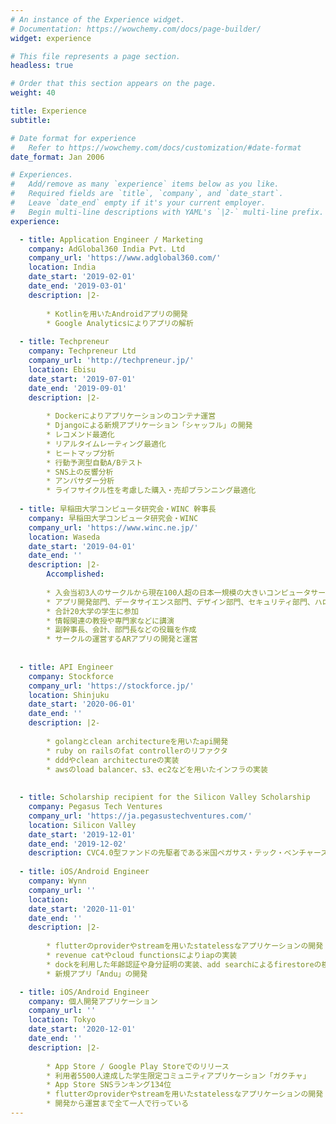 ```yaml
---
# An instance of the Experience widget.
# Documentation: https://wowchemy.com/docs/page-builder/
widget: experience

# This file represents a page section.
headless: true

# Order that this section appears on the page.
weight: 40

title: Experience
subtitle:

# Date format for experience
#   Refer to https://wowchemy.com/docs/customization/#date-format
date_format: Jan 2006

# Experiences.
#   Add/remove as many `experience` items below as you like.
#   Required fields are `title`, `company`, and `date_start`.
#   Leave `date_end` empty if it's your current employer.
#   Begin multi-line descriptions with YAML's `|2-` multi-line prefix.
experience:

  - title: Application Engineer / Marketing
    company: AdGlobal360 India Pvt. Ltd
    company_url: 'https://www.adglobal360.com/'
    location: India
    date_start: '2019-02-01'
    date_end: '2019-03-01'
    description: |2-
        
        * Kotlinを用いたAndroidアプリの開発
        * Google Analyticsによりアプリの解析
        
  - title: Techpreneur
    company: Techpreneur Ltd
    company_url: 'http://techpreneur.jp/'
    location: Ebisu
    date_start: '2019-07-01'
    date_end: '2019-09-01'
    description: |2-
        
        * Dockerによりアプリケーションのコンテナ運営
        * Djangoによる新規アプリケーション「シャッフル」の開発
        * レコメンド最適化
        * リアルタイムレーティング最適化
        * ヒートマップ分析
        * 行動予測型自動A/Bテスト
        * SNS上の反響分析
        * アンバサダー分析
        * ライフサイクル性を考慮した購入・売却プランニング最適化
        
  - title: 早稲田大学コンピュータ研究会・WINC 幹事長
    company: 早稲田大学コンピュータ研究会・WINC
    company_url: 'https://www.winc.ne.jp/'
    location: Waseda
    date_start: '2019-04-01'
    date_end: ''
    description: |2-
        Accomplished:
        
        * 入会当初3人のサークルから現在100人超の日本一規模の大きいコンピュータサークルに成長
        * アプリ開発部門、データサイエンス部門、デザイン部門、セキュリティ部門、ハロプロ部門の開設
        * 合計20大学の学生に参加
        * 情報関連の教授や専門家などに講演
        * 副幹事長、会計、部門長などの役職を作成
        * サークルの運営するARアプリの開発と運営
        
        
  - title: API Engineer
    company: Stockforce
    company_url: 'https://stockforce.jp/'
    location: Shinjuku
    date_start: '2020-06-01'
    date_end: ''
    description: |2-
    
        * golangとclean architectureを用いたapi開発
        * ruby on railsのfat controllerのリファクタ
        * dddやclean architectureの実装
        * awsのload balancer、s3、ec2などを用いたインフラの実装
        
        
  - title: Scholarship recipient for the Silicon Valley Scholarship
    company: Pegasus Tech Ventures
    company_url: 'https://ja.pegasustechventures.com/'
    location: Silicon Valley
    date_start: '2019-12-01'
    date_end: '2019-12-02'
    description: CVC4.0型ファンドの先駆者である米国ペガサス・テック・ベンチャーズ主催のシリコンバレー スカラーシップに奨学生として選出
    
  - title: iOS/Android Engineer
    company: Wynn
    company_url: ''
    location: 
    date_start: '2020-11-01'
    date_end: ''
    description: |2-
    
        * flutterのproviderやstreamを用いたstatelessなアプリケーションの開発
        * revenue catやcloud functionsによりiapの実装
        * dockを利用した年齢認証や身分証明の実装、add searchによるfirestoreの検索
        * 新規アプリ「Andu」の開発

  - title: iOS/Android Engineer
    company: 個人開発アプリケーション
    company_url: ''
    location: Tokyo
    date_start: '2020-12-01'
    date_end: ''
    description: |2-
    
        * App Store / Google Play Storeでのリリース
        * 利用者5500人達成した学生限定コミュニティアプリケーション「ガクチャ」
        * App Store SNSランキング134位
        * flutterのproviderやstreamを用いたstatelessなアプリケーションの開発
        * 開発から運営まで全て一人で行っている
---
```

